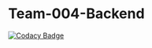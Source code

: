 # Team-004-Backend

[![Codacy Badge](https://api.codacy.com/project/badge/Grade/c4cc3a82ce1b454f969925e5200d2574)](https://app.codacy.com/gh/BuildForSDGCohort2/Team-004-Backend?utm_source=github.com&utm_medium=referral&utm_content=BuildForSDGCohort2/Team-004-Backend&utm_campaign=Badge_Grade_Settings)